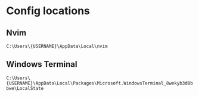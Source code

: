 # Config locations

## Nvim
`C:\Users\{USERNAME}\AppData\Local\nvim`

## Windows Terminal
`C:\Users\{USERNAME}\AppData\Local\Packages\Microsoft.WindowsTerminal_8wekyb3d8bbwe\LocalState`

